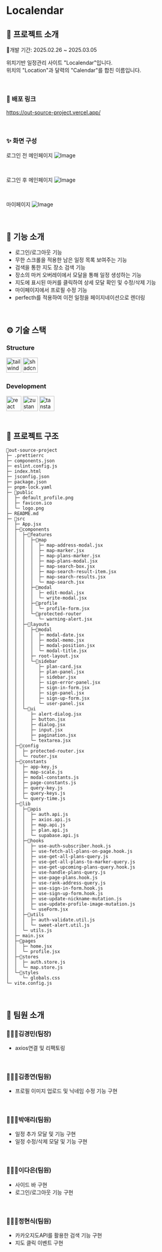 # Localendar

</div>

## 📝 프로젝트 소개

📅개발 기간: 2025.02.26 ~ 2025.03.05

위치기반 일정관리 사이트 "Localendar"입니다.<br/>
위치의 "Location"과 달력의 "Calendar"를 합친 이름입니다.

<br />

### 💬 배포 링크

https://out-source-project.vercel.app/

<br />

### ✨ 화면 구성

로그인 전 메인페이지
![Image](https://github.com/user-attachments/assets/fcb939e8-a0ab-42f6-8361-41560c0ea083)

<br/>

로그인 후 메인페이지
![Image](https://github.com/user-attachments/assets/12a93444-0cb1-4947-9ea6-686bced07e5c)

<br/>

마이페이지
![Image](https://github.com/user-attachments/assets/2b653de6-5f54-4f59-bd94-59cc51fa351b)

<br />

## 📄 기능 소개

- 로그인/로그아웃 기능
- 무한 스크롤을 적용한 남은 일정 목록 보여주는 기능
- 검색을 통한 지도 장소 검색 기능
- 장소의 마커 오버레이에서 모달을 통해 일정 생성하는 기능
- 지도에 표시된 마커를 클릭하여 상세 모달 확인 및 수정/삭제 기능
- 마이페이지에서 프로필 수정 기능
- perfecth를 적용하여 이전 일정을 페이지네이션으로 렌더링

<br />

## ⚙ 기술 스택

### Structure

<div>
  <img src="https://cdn.jsdelivr.net/gh/devicons/devicon/icons/tailwindcss/tailwindcss-original-wordmark.svg" height="40" alt="tailwindcss logo"  />
  <img src="https://velog.velcdn.com/images/yesoryeseul/post/3ba5774b-7c7c-4061-b34e-220f1fc60bc5/image.png" height="40" alt="shadcn-logo"  />
</div>
    
### Development
<div>
  <img src="https://cdn.jsdelivr.net/gh/devicons/devicon/icons/react/react-original.svg" height="40" alt="react logo"  />
  <img src="https://user-images.githubusercontent.com/958486/218346783-72be5ae3-b953-4dd7-b239-788a882fdad6.svg" height="40" alt="zustand logo"  />
  <img src="https://i.ibb.co/hF6tvRw5/react-query-seeklogo.png" height="40" alt="tanstack-query-logo"  />
</div>

<br />

## 📁 프로젝트 구조

```
📁out-source-project
├─ .prettierrc
├─ components.json
├─ eslint.config.js
├─ index.html
├─ jsconfig.json
├─ package.json
├─ pnpm-lock.yaml
├─ 📁public
│  ├─ default_profile.png
│  ├─ favicon.ico
│  └─ logo.png
├─ README.md
├─ 📁src
│  ├─ App.jsx
│  ├─📁components
│  │  ├─📁features
│  │  │  ├─📁map
│  │  │  │  ├─ map-address-modal.jsx
│  │  │  │  ├─ map-marker.jsx
│  │  │  │  ├─ map-plans-marker.jsx
│  │  │  │  ├─ map-plans-modal.jsx
│  │  │  │  ├─ map-search-box.jsx
│  │  │  │  ├─ map-search-result-item.jsx
│  │  │  │  ├─ map-search-results.jsx
│  │  │  │  └─ map-search.jsx
│  │  │  ├─📁modal
│  │  │  │  ├─ edit-modal.jsx
│  │  │  │  └─ write-modal.jsx
│  │  │  ├─📁profile
│  │  │  │  └─ profile-form.jsx
│  │  │  └─📁protected-router
│  │  │     └─ warning-alert.jsx
│  │  ├─📁layouts
│  │  │  ├─📁modal
│  │  │  │  ├─ modal-date.jsx
│  │  │  │  ├─ modal-memo.jsx
│  │  │  │  ├─ modal-position.jsx
│  │  │  │  └─ modal-title.jsx
│  │  │  ├─ root-layout.jsx
│  │  │  └─📁sidebar
│  │  │     ├─ plan-card.jsx
│  │  │     ├─ plan-panel.jsx
│  │  │     ├─ sidebar.jsx
│  │  │     ├─ sign-error-panel.jsx
│  │  │     ├─ sign-in-form.jsx
│  │  │     ├─ sign-panel.jsx
│  │  │     ├─ sign-up-form.jsx
│  │  │     └─ user-panel.jsx
│  │  └─📁ui
│  │     ├─ alert-dialog.jsx
│  │     ├─ button.jsx
│  │     ├─ dialog.jsx
│  │     ├─ input.jsx
│  │     ├─ pagination.jsx
│  │     └─ textarea.jsx
│  ├─📁config
│  │  ├─ protected-router.jsx
│  │  └─ router.jsx
│  ├─📁constants
│  │  ├─ app-key.js
│  │  ├─ map-scale.js
│  │  ├─ modal-constants.js
│  │  ├─ page-constants.js
│  │  ├─ query-key.js
│  │  ├─ query-keys.js
│  │  └─ query-time.js
│  ├─📁lib
│  │  ├─📁apis
│  │  │  ├─ auth.api.js
│  │  │  ├─ axios.api.js
│  │  │  ├─ map.api.js
│  │  │  ├─ plan.api.js
│  │  │  └─ supabase.api.js
│  │  ├─📁hooks
│  │  │  ├─ use-auth-subscriber.hook.js
│  │  │  ├─ use-fetch-all-plans-on-page.hook.js
│  │  │  ├─ use-get-all-plans-query.js
│  │  │  ├─ use-get-all-plans-to-marker-query.js
│  │  │  ├─ use-get-upcoming-plans-query.hook.js
│  │  │  ├─ use-handle-plans-query.js
│  │  │  ├─ use-page-plans.hook.js
│  │  │  ├─ use-rank-address-query.js
│  │  │  ├─ use-sign-in-form.hook.js
│  │  │  ├─ use-sign-up-form.hook.js
│  │  │  ├─ use-update-nickname-mutation.js
│  │  │  ├─ use-update-profile-image-mutation.js
│  │  │  └─ useForm.jsx
│  │  ├─📁utils
│  │  │  ├─ auth-validate.util.js
│  │  │  └─ sweet-alert.util.js
│  │  └─ utils.js
│  ├─ main.jsx
│  ├─📁pages
│  │  ├─ home.jsx
│  │  └─ profile.jsx
│  ├─📁stores
│  │  ├─ auth.store.js
│  │  └─ map.store.js
│  └─📁styles
│     └─ globals.css
└─ vite.config.js
```

<br />

## 👥 팀원 소개

### 👨🏽‍💻김경민(팀장)

- axios연결 및 리팩토링

<br/>

### 👨🏽‍💻김종연(팀원)

- 프로필 이미지 업로드 및 닉네임 수정 기능 구현

<br/>

### 👩🏽‍💻박애리(팀원)

- 일정 추가 모달 및 기능 구현
- 일정 수정/삭제 모달 및 기능 구현

<br/>

### 👩🏽‍💻이다은(팀원)

- 사이드 바 구현
- 로그인/로그아웃 기능 구현

<br/>

### 👨🏽‍💻정현식(팀원)

- 카카오지도API를 활용한 검색 기능 구현
- 지도 클릭 이벤트 구현
